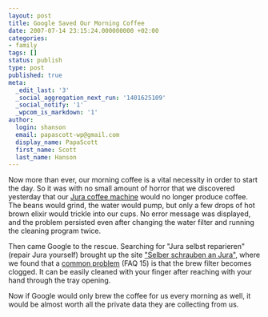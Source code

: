 ```yaml
---
layout: post
title: Google Saved Our Morning Coffee
date: 2007-07-14 23:15:24.000000000 +02:00
categories:
- family
tags: []
status: publish
type: post
published: true
meta:
  _edit_last: '3'
  _social_aggregation_next_run: '1401625109'
  _social_notify: '1'
  _wpcom_is_markdown: '1'
author:
  login: shanson
  email: papascott-wp@gmail.com
  display_name: PapaScott
  first_name: Scott
  last_name: Hanson
---
```

<p>Now more than ever, our morning coffee is a vital necessity in order to start the day. So it was with no small amount of horror that we discovered yesterday that our <a href="http://www.papascott.de/archives/2007/04/24/jura-xf50/">Jura coffee machine</a> would no longer produce coffee. The beans would grind, the water would pump, but only a few drops of hot brown elixir would trickle into our cups. No error message was displayed, and the problem persisted even after changing the water filter and running the cleaning program twice.</p>
<p>Then came Google to the rescue. Searching for "Jura selbst reparieren" (repair Jura yourself) brought up the site <a href="http://www.biomess.de/jura/index.html">"Selber schrauben an Jura"</a>, where we found that a <a href="http://www.biomess.de/jura/html/faq.html">common problem</a> (FAQ 15) is that the brew filter becomes clogged. It can be easily cleaned with your finger after reaching with your hand through the tray opening.</p>
<p>Now if Google would only brew the coffee for us every morning as well, it would be almost worth all the private data they are collecting from us.</p>
